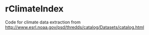 # rClimateIndex
Code for climate data extraction from  http://www.esrl.noaa.gov/psd/thredds/catalog/Datasets/catalog.html

